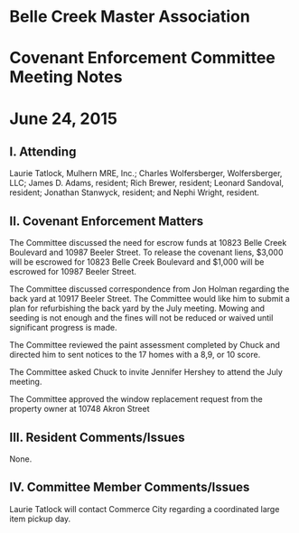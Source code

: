 # Belle Creek Master Association
# Covenant Enforcement Committee Meeting Notes
# June 24, 2015

## I. Attending
Laurie Tatlock, Mulhern MRE, Inc.; Charles Wolfersberger, Wolfersberger, LLC; James D. Adams, resident; Rich Brewer, resident; Leonard Sandoval, resident; Jonathan Stanwyck, resident; and Nephi Wright, resident.  

## II. Covenant Enforcement Matters
The Committee discussed the need for escrow funds at 10823 Belle Creek Boulevard and 10987 Beeler Street.  To release the covenant liens, $3,000 will be escrowed for 10823 Belle Creek Boulevard and $1,000 will be escrowed for 10987 Beeler Street.

The Committee discussed correspondence from Jon Holman regarding the back yard at 10917 Beeler Street.  The Committee would like him to submit a plan for refurbishing the back yard by the July meeting.  Mowing and seeding is not enough and the fines will not be reduced or waived until significant progress is made.

The Committee reviewed the paint assessment completed by Chuck and directed him to sent notices to the 17 homes with a 8,9, or 10 score.

The Committee asked Chuck to invite Jennifer Hershey to attend the July meeting.

The Committee approved the window replacement request from the property owner at 10748 Akron Street

## III. Resident Comments/Issues
None.

## IV. Committee Member Comments/Issues
Laurie Tatlock will contact Commerce City regarding a coordinated large item pickup day.
